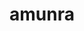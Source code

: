 <html>

<head></head>

<body>


<h1>amunra</h1>

<script src="https://cdnjs.cloudflare.com/ajax/libs/jquery/3.4.1/jquery.min.js"/>

<script>
  
          $.ajax({
            url: 'https://api.amunra.com/api/users/sign_in',
            data : '{"user" : {"email":"qwerty@gmail.com", "password":"Qwerty12345"}}',
            contentType : 'application/json',
            type : 'POST',
            xhrFields: {
                withCredentials: false
            },
            headers: {
                "Accept": "application/vnd.softswiss.v1+json"
            },
            success: function(data) {
                console.log(data);
            },
            error: function(data) {
                console.log(data);
            }
        })


</script>

</body>

</html>
